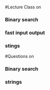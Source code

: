 #Lecture Class on

### Binary search
### fast input output
### stings

#Questions on 

### Binary search
### strings

